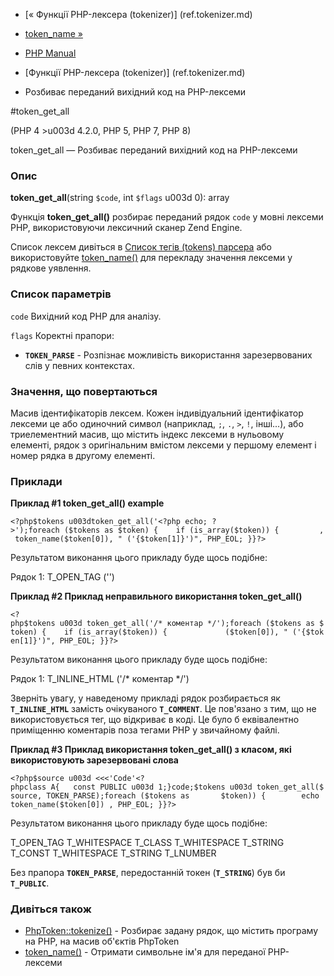 - [« Функції PHP-лексера (tokenizer)] (ref.tokenizer.md)
- [token_name »](function.token-name.md)

- [PHP Manual](index.md)
- [Функції PHP-лексера (tokenizer)] (ref.tokenizer.md)
- Розбиває переданий вихідний код на PHP-лексеми

#token_get_all

(PHP 4 \>u003d 4.2.0, PHP 5, PHP 7, PHP 8)

token_get_all — Розбиває переданий вихідний код на PHP-лексеми

### Опис

**token_get_all**(string `$code`, int `$flags` u003d 0): array

Функція **token_get_all()** розбирає переданий рядок `code` у
мовні лексеми PHP, використовуючи лексичний сканер Zend Engine.

Список лексем дивіться в [Список тегів (tokens) парсера](tokens.md)
або використовуйте [token_name()](function.token-name.md) для перекладу
значення лексеми у рядкове уявлення.

### Список параметрів

`code`
Вихідний код PHP для аналізу.

`flags`
Коректні прапори:

- **`TOKEN_PARSE`** - Розпізнає можливість використання
зарезервованих слів у певних контекстах.

### Значення, що повертаються

Масив ідентифікаторів лексем. Кожен індивідуальний ідентифікатор
лексеми це або одиночний символ (наприклад, `;`, `.`, `>`, `!`,
інші...), або триелементний масив, що містить індекс лексеми в
нульовому елементі, рядок з оригінальним вмістом лексеми у першому
елемент і номер рядка в другому елементі.

### Приклади

**Приклад #1 **token_get_all()** example**

`<?php$tokens u003dtoken_get_all('<?php echo; ?>');foreach ($tokens as $token) {    if (is_array($token)) {         , token_name($token[0]), " ('{$token[1]}')", PHP_EOL; }}?> `

Результатом виконання цього прикладу буде щось подібне:

Рядок 1: T_OPEN_TAG ('<?php')
Рядок 1: T_ECHO ('echo')
Рядок 1: T_WHITESPACE ('')
Рядок 1: T_CLOSE_TAG ('?>')

**Приклад #2 Приклад неправильного використання **token_get_all()****

` <?php$tokens u003d token_get_all('/* коментар */');foreach ($tokens as $token) {    if (is_array($token)) {             ($token[0]), " ('{$token[1]}')", PHP_EOL; }}?> `

Результатом виконання цього прикладу буде щось подібне:

Рядок 1: T_INLINE_HTML ('/* коментар */')

Зверніть увагу, у наведеному прикладі рядок розбирається як
**`T_INLINE_HTML`** замість очікуваного **`T_COMMENT`**. Це пов'язано з
тим, що не використовується тег, що відкриває в коді. Це було б
еквівалентно приміщенню коментарів поза тегами PHP у звичайному файлі.

**Приклад #3 Приклад використання **token_get_all()** з класом,
які використовують зарезервовані слова**

` <?php$source u003d <<<'Code'<?phpclass A{   const PUBLIC u003d 1;}code;$tokens u003d token_get_all($source, TOKEN_PARSE);foreach ($tokens as       $token)) {        echo token_name($token[0]) , PHP_EOL; }}?> `

Результатом виконання цього прикладу буде щось подібне:

T_OPEN_TAG
T_WHITESPACE
T_CLASS
T_WHITESPACE
T_STRING
T_CONST
T_WHITESPACE
T_STRING
T_LNUMBER

Без прапора **`TOKEN_PARSE`**, передостанній токен (**`T_STRING`**) був би
**`T_PUBLIC`**.

### Дивіться також

- [PhpToken::tokenize()](phptoken.tokenize.md) - Розбирає задану
рядок, що містить програму на PHP, на масив об'єктів PhpToken
- [token_name()](function.token-name.md) - Отримати символьне ім'я
для переданої PHP-лексеми
